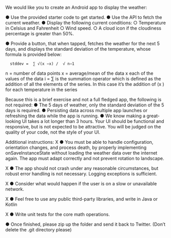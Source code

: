 We would like you to create an Android app to display the weather:

● Use the provided starter code to get started.
● Use the API to fetch the current weather.
● Display the following current conditions:
    ○ Temperature in Celsius and Fahrenheit
    ○ Wind speed.
    ○ A cloud icon if the cloudiness percentage is greater than 50%.

● Provide a button, that when tapped, fetches the weather for the next 5 days, and displays the
standard deviation of the temperature, whose formula is provided below:

      stddev =  ∑ √(x −x) /  √ n−1 

n = number of data points
x = average/mean of the data
x each of the values of the data i =
∑ is the summation operator which is defined as the addition of all the elements of the series.
In this case it’s the addition of (x ) for each temperature in the series

Because this is a brief exercise and not a full fledged app, the following is not required:
● The 5 days of weather, only the standard deviation of the 5 days is required.
● Persisting data across multiple app launches or refreshing the data while the app is running.
● We know making a great-looking UI takes a lot longer than 3 hours. Your UI should be
functional and responsive, but is not expected to be attractive. You will be judged on the quality
of your code, not the style of your UI.

Additional instructions:
X ● You must be able to handle configuration, orientation changes, and process death, by properly
implementing onSaveInstanceState without loading the weather data over the internet
again. The app must adapt correctly and not prevent rotation to landscape.

X ● The app should not crash under any reasonable circumstances, but robust error handling is not
necessary. Logging exceptions is sufficient.

X ● Consider what would happen if the user is on a slow or unavailable network.

X ● Feel free to use any public third-party libraries, and write in Java or Kotlin

X ● Write unit tests for the core math operations.

● Once finished, please zip up the folder and send it back to Twitter. (Don’t delete the .git
directory please)
